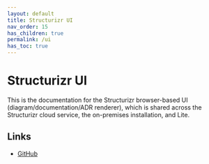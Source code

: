 ```yaml
---
layout: default
title: Structurizr UI
nav_order: 15
has_children: true
permalink: /ui
has_toc: true
---
```


# Structurizr UI

This is the documentation for the Structurizr browser-based UI (diagram/documentation/ADR renderer), which is shared
across the Structurizr cloud service, the on-premises installation, and Lite.

## Links

- [GitHub](https://github.com/structurizr/ui)
